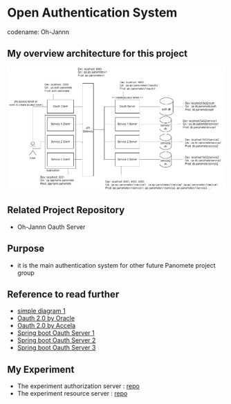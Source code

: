 # Open Authentication System

codename: Oh-Jannn

## My overview architecture for this project
![architecture](https://raw.githubusercontent.com/oat431/my-personal-project-note/main/open_auth_system/the_panomete_project_architecture_so_far.jpg)

## Related Project Repository
- Oh-Jannn Oauth Server

## Purpose
- it is the main authentication system for other future Panomete project group

## Reference to read further
- [simple diagram 1](https://blog.doubleslash.de/wp/wp-content/uploads/2022/08/Authorization.png)
- [Oauth 2.0 by Oracle](https://docs.oracle.com/cd/E82085_01/160027/JOS%20Implementation%20Guide/Output/oauth.htm)
- [Oauth 2.0 by Accela](https://developer.accela.com/docs/construct-authCodeFlow.html#)
- [Spring boot Oauth Server 1](https://www.baeldung.com/spring-security-oauth-auth-server)
- [Spring boot Oauth Server 2](https://phayao.medium.com/%E0%B8%A1%E0%B8%B2%E0%B8%A5%E0%B8%AD%E0%B8%87%E0%B9%83%E0%B8%8A%E0%B9%89-spring-authorization-server-%E0%B8%81%E0%B8%B1%E0%B8%99%E0%B8%94%E0%B8%B9-3e0b1095a63)
- [Spring boot Oauth Server 3](https://phayao.medium.com/%E0%B8%A1%E0%B8%B2%E0%B8%9B%E0%B8%81%E0%B8%9B%E0%B9%89%E0%B8%AD%E0%B8%87-microservice-%E0%B8%94%E0%B9%89%E0%B8%A7%E0%B8%A2-oauth2-%E0%B9%83%E0%B8%99-spring-boot-82dfd2252f47)

## My Experiment
- The experiment authorization server : [repo](https://github.com/oat431/spb3-demo-oauth-auth-server)
- The experiment resource server : [repo](https://github.com/oat431/spb3-demo-resource-server)

